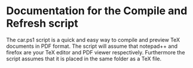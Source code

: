 # Documentation for the Compile and Refresh script
The car.ps1 script is a quick and easy way to compile and preview TeX documents in PDF format.
The script will assume that notepad++ and firefox are your TeX editor and PDF viewer respectively.
Furthermore the script assumes that it is placed in the same folder as a TeX file.
